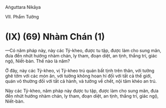 Aṅguttara Nikāya

VII. Phẩm Tưởng

# (IX) (69) Nhàm Chán (1)

—Có năm pháp này, này các Tỷ-kheo, được tu tập, được làm cho sung mãn, đưa đến nhứt hướng nhàm chán, ly tham, đoạn diệt, an tịnh, thắng trí, giác ngộ, Niết-bàn. Thế nào là năm?

Ở đây, này các Tỷ-kheo, vị Tỷ-kheo trú quán bất tịnh trên thân, với tưởng ghê tởm với các món ăn, với tưởng không hoan hỉ đối với tất cả thế giới, quán vô thường đối với tất cả hành, và tưởng về chết, nội tâm khéo an trú.

Này các Tỷ-kheo, năm pháp này được tu tập, được làm cho sung mãn, đưa đến nhứt hướng nhàm chán, ly tham, đoạn diệt, an tịnh, thắng trí, giác ngộ, Niết-bàn.


